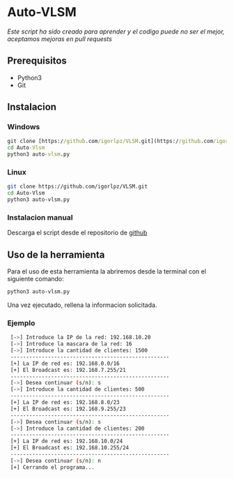 # Auto-VLSM

*Este script ha sido creado para aprender y el codigo puede no ser el mejor, aceptamos mejoras en pull requests*

## Prerequisitos
 - Python3
 - Git

## Instalacion

### Windows
```cmd copy showLineNumbers
git clone [https://github.com/igorlpz/VLSM.git](https://github.com/igorlpz/Auto-Vlsm.git)
cd Auto-Vlsm
python3 auto-vlsm.py
```

### Linux
```bash copy showLineNumbers
git clone https://github.com/igorlpz/VLSM.git
cd Auto-Vlsm
python3 auto-vlsm.py
```

### Instalacion manual
Descarga el script desde el repositorio de [github](https://github.com/igorlpz/Auto-Vlsm)

## Uso de la herramienta

Para el uso de esta herramienta la abriremos desde la terminal con el siguiente comando:

```bash copy 
python3 auto-vlsm.py
```

Una vez ejecutado, rellena la informacion solicitada.

### Ejemplo
```bash filename="auto-vlsm.py" copy
 [->] Introduce la IP de la red: 192.168.10.20
 [->] Introduce la mascara de la red: 16
 [->] Introduce la cantidad de clientes: 1500
 ---------------------------------------------------
 [+] La IP de red es: 192.168.0.0/16
 [+] El Broadcast es: 192.168.7.255/21
 ---------------------------------------------------
 [->] Desea continuar (s/n): s
 [->] Introduce la cantidad de clientes: 500
 ---------------------------------------------------
 [+] La IP de red es: 192.168.8.0/23
 [+] El Broadcast es: 192.168.9.255/23
 ---------------------------------------------------
 [->] Desea continuar (s/n): s
 [->] Introduce la cantidad de clientes: 200
 ---------------------------------------------------
 [+] La IP de red es: 192.168.10.0/24
 [+] El Broadcast es: 192.168.10.255/24
 ---------------------------------------------------
 [->] Desea continuar (s/n): n
 [+] Cerrando el programa...
```

